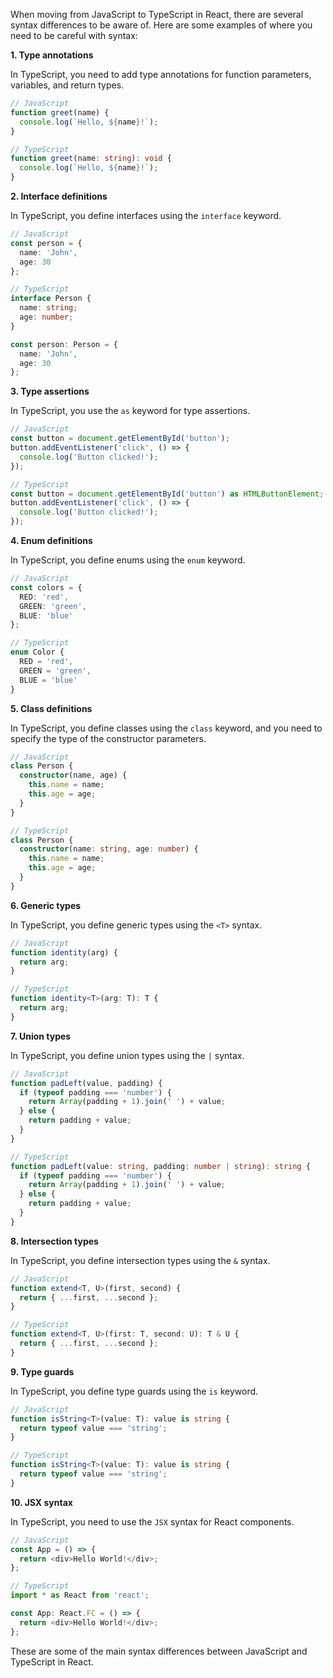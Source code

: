 

When moving from JavaScript to TypeScript in React, there are several syntax differences to be aware of. Here are some examples of where you need to be careful with syntax:

**1. Type annotations**

In TypeScript, you need to add type annotations for function parameters, variables, and return types.
```typescript
// JavaScript
function greet(name) {
  console.log(`Hello, ${name}!`);
}

// TypeScript
function greet(name: string): void {
  console.log(`Hello, ${name}!`);
}
```
**2. Interface definitions**

In TypeScript, you define interfaces using the `interface` keyword.
```typescript
// JavaScript
const person = {
  name: 'John',
  age: 30
};

// TypeScript
interface Person {
  name: string;
  age: number;
}

const person: Person = {
  name: 'John',
  age: 30
};
```
**3. Type assertions**

In TypeScript, you use the `as` keyword for type assertions.
```typescript
// JavaScript
const button = document.getElementById('button');
button.addEventListener('click', () => {
  console.log('Button clicked!');
});

// TypeScript
const button = document.getElementById('button') as HTMLButtonElement;
button.addEventListener('click', () => {
  console.log('Button clicked!');
});
```
**4. Enum definitions**

In TypeScript, you define enums using the `enum` keyword.
```typescript
// JavaScript
const colors = {
  RED: 'red',
  GREEN: 'green',
  BLUE: 'blue'
};

// TypeScript
enum Color {
  RED = 'red',
  GREEN = 'green',
  BLUE = 'blue'
}
```
**5. Class definitions**

In TypeScript, you define classes using the `class` keyword, and you need to specify the type of the constructor parameters.
```typescript
// JavaScript
class Person {
  constructor(name, age) {
    this.name = name;
    this.age = age;
  }
}

// TypeScript
class Person {
  constructor(name: string, age: number) {
    this.name = name;
    this.age = age;
  }
}
```
**6. Generic types**

In TypeScript, you define generic types using the `<T>` syntax.
```typescript
// JavaScript
function identity(arg) {
  return arg;
}

// TypeScript
function identity<T>(arg: T): T {
  return arg;
}
```
**7. Union types**

In TypeScript, you define union types using the `|` syntax.
```typescript
// JavaScript
function padLeft(value, padding) {
  if (typeof padding === 'number') {
    return Array(padding + 1).join(' ') + value;
  } else {
    return padding + value;
  }
}

// TypeScript
function padLeft(value: string, padding: number | string): string {
  if (typeof padding === 'number') {
    return Array(padding + 1).join(' ') + value;
  } else {
    return padding + value;
  }
}
```
**8. Intersection types**

In TypeScript, you define intersection types using the `&` syntax.
```typescript
// JavaScript
function extend<T, U>(first, second) {
  return { ...first, ...second };
}

// TypeScript
function extend<T, U>(first: T, second: U): T & U {
  return { ...first, ...second };
}
```
**9. Type guards**

In TypeScript, you define type guards using the `is` keyword.
```typescript
// JavaScript
function isString<T>(value: T): value is string {
  return typeof value === 'string';
}

// TypeScript
function isString<T>(value: T): value is string {
  return typeof value === 'string';
}
```
**10. JSX syntax**

In TypeScript, you need to use the `JSX` syntax for React components.
```typescript
// JavaScript
const App = () => {
  return <div>Hello World!</div>;
};

// TypeScript
import * as React from 'react';

const App: React.FC = () => {
  return <div>Hello World!</div>;
};
```
These are some of the main syntax differences between JavaScript and TypeScript in React.